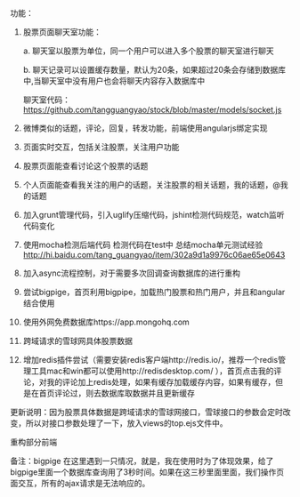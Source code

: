 功能：

1. 股票页面聊天室功能：

   a. 聊天室以股票为单位，同一个用户可以进入多个股票的聊天室进行聊天 

   b. 聊天记录可以设置缓存数量，默认为20条，如果超过20条会存储到数据库中,当聊天室中没有用户也会将聊天内容存入数据库中

   聊天室代码：
   https://github.com/tangguangyao/stock/blob/master/models/socket.js


2. 微博类似的话题，评论，回复，转发功能，前端使用angularjs绑定实现

3. 页面实时交互，包括关注股票，关注用户功能

4. 股票页面能查看讨论这个股票的话题

5. 个人页面能查看我关注的用户的话题，关注股票的相关话题，我的话题，@我的话题

6. 加入grunt管理代码，引入uglify压缩代码，jshint检测代码规范，watch监听代码变化

7. 使用mocha检测后端代码
   检测代码在test中
   总结mocha单元测试经验
   http://hi.baidu.com/tang_guangyao/item/302a9d1a9976c06ae65e0643

8. 加入async流程控制，对于需要多次回调查询数据库的进行重构

9. 尝试bigpige，首页利用bigpipe，加载热门股票和热门用户，并且和angular结合使用

10. 使用外网免费数据库https://app.mongohq.com

11. 跨域请求的雪球网具体股票数据

12. 增加redis插件尝试（需要安装redis客户端http://redis.io/，推荐一个redis管理工具mac和win都可以使用http://redisdesktop.com/ ），首页点击我的评论，对我的评论加上redis处理，如果有缓存加载缓存内容，如果有缓存，但是在首页评论过，则去数据库取数据并且更新缓存


更新说明：因为股票具体数据是跨域请求的雪球网接口，雪球接口的参数会定时改变，所以对接口参数处理了一下，放入views的top.ejs文件中。

重构部分前端


备注：bigpige 在这里遇到一只情况，就是，我在使用时为了体现效果，给了bigpige里面一个数据库查询用了3秒时间。如果在这三秒里面里面，我们操作页面交互，所有的ajax请求是无法响应的。
